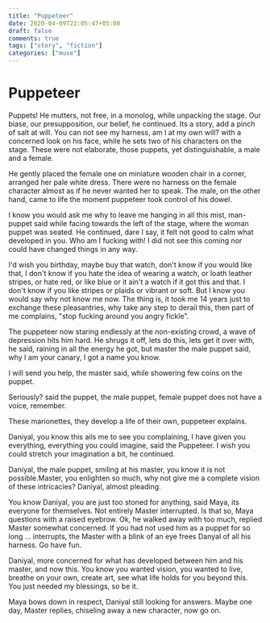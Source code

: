 ```yaml
---
title: "Puppeteer"
date: 2020-04-09T22:05:47+05:00
draft: false
comments: true
tags: ["story", "fiction"]
categories: ["muse"]
---
```


# Puppeteer 

Puppets! He mutters, not free, in a monolog, while unpacking the stage. Our biase, our presupposition, our belief, he continued. Its a story, add a pinch of salt at will. You can not see my harness, am I at my own will? with a concerned look on his face, while he sets two of his characters on the stage. These were not elaborate, those puppets, yet distinguishable, a male and a female.

He gently placed the female one on miniature wooden chair in a corner, arranged her pale white dress. There were no harness on the female character almost as if he never wanted her to speak. The male, on the other hand, came to life the moment puppeteer took control of his dowel.

I know you would ask me why to leave me hanging in all this mist, man-puppet said while facing towards the left of the stage, where the woman puppet was seated. He continued, dare I say, it felt not good to calm what developed in you. Who am I fucking with! I did not see this coming nor could have changed things in any way.

I'd wish you birthday, maybe buy that watch, don't know if you would like that, I don't know if you hate the idea of wearing a watch, or loath leather stripes, or hate red, or like blue or it ain't a watch if it got this and that. I don't know if you like stripes or plaids or vibrant or soft. But I know you would say why not know me now. The thing is, it took me 14 years just to exchange these pleasantries, why take any step to derail this, then part of me complains, "stop fucking around you angry fickle".

The puppeteer now staring endlessly at the non-existing crowd, a wave of depression hits him hard. He shrugs it off, lets do this, lets get it over with, he said, raining in all the energy he got, but master the male puppet said, why I am your canary, I got a name you know.

I will send you help, the master said, while showering few coins on the puppet.

Seriously? said the puppet, the male puppet, female puppet does not have a voice, remember.

These marionettes, they develop a life of their own, puppeteer explains.

Daniyal, you know this ails me to see you complaining, I have given you everything, everything you could imagine, said the Puppeteer. I wish you could stretch your imagination a bit, he continued.

Daniyal, the male puppet, smiling at his master, you know it is not possible.Master, you enlighten so much, why not give me a complete vision of these intricacies? Daniyal, almost pleading.

You know Daniyal, you are just too stoned for anything, said Maya, its everyone for themselves. Not entirely Master interrupted. Is that so, Maya questions with a raised eyebrow. Ok, he walked away with too much, replied Master somewhat concerned. If you had not used him as a puppet for so long … interrupts, the Master with a blink of an eye frees Danyal of all his harness. Go have fun.

Daniyal, more concerned for what has developed between him and his master, and now this. You know you wanted vision, you wanted to live, breathe on your own, create art, see what life holds for you beyond this. You just needed my blessings, so be it.

Maya bows down in respect, Daniyal still looking for answers. Maybe one day, Master replies, chiseling away a new character, now go on.
